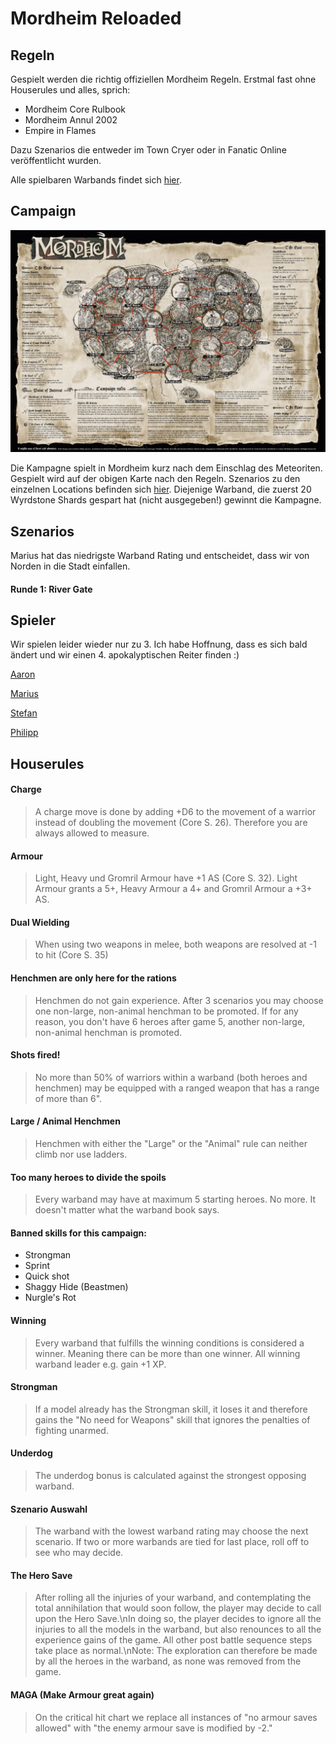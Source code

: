# Mordheim Reloaded

## Regeln
Gespielt werden die richtig offiziellen Mordheim Regeln. Erstmal fast ohne Houserules und alles, sprich:
 - Mordheim Core Rulbook
 - Mordheim Annul 2002
 - Empire in Flames

Dazu Szenarios die entweder im Town Cryer oder in Fanatic Online veröffentlicht wurden.

Alle spielbaren Warbands findet sich [hier](https://github.com/Labernator/Mordheim/tree/master/Mordheim-Reloaded/Warbands).

## Campaign

![Mordheim%20Map%20Campaign%202021.jpg](Mordheim%20Map%20Campaign%202021.jpg)

Die Kampagne spielt in Mordheim kurz nach dem Einschlag des Meteoriten. Gespielt wird auf der obigen Karte nach den Regeln.
Szenarios zu den einzelnen Locations befinden sich [hier](https://github.com/Labernator/Mordheim/tree/master/Mordheim-Reloaded/Szenarios).
Diejenige Warband, die zuerst 20 Wyrdstone Shards gespart hat (nicht ausgegeben!) gewinnt die Kampagne.

## Szenarios

Marius hat das niedrigste Warband Rating und entscheidet, dass wir von Norden in die Stadt einfallen.

#### Runde 1: River Gate

## Spieler

Wir spielen leider wieder nur zu 3.
Ich habe Hoffnung, dass es sich bald ändert und wir einen 4. apokalyptischen Reiter finden :)

[Aaron](https://github.com/Labernator/Mordheim/tree/master/Mordheim-Reloaded/Rosters/Aaron)

[Marius](https://github.com/Labernator/Mordheim/tree/master/Mordheim-Reloaded/Rosters/Marius)

[Stefan](https://github.com/Labernator/Mordheim/tree/master/Mordheim-Reloaded/Rosters/Stefan)

[Philipp](https://github.com/Labernator/Mordheim/tree/master/Mordheim-Reloaded/Rosters/Philipp)

## Houserules
#### Charge
> A charge move is done by adding +D6 to the movement of a warrior instead of doubling the movement (Core S. 26). Therefore you are always allowed to measure.
#### Armour
> Light, Heavy und Gromril Armour have +1 AS (Core S. 32). Light Armour grants a 5+, Heavy Armour a 4+ and Gromril Armour a +3+ AS.
#### Dual Wielding
> When using two weapons in melee, both weapons are resolved at -1 to hit (Core S. 35)
#### Henchmen are only here for the rations
> Henchmen do not gain experience. After 3 scenarios you may choose one non-large, non-animal henchman to be promoted. If for any reason, you don't have 6 heroes after game 5, another non-large, non-animal henchman is promoted.
#### Shots fired!
> No more than 50% of warriors within a warband (both heroes and henchmen) may be equipped with a ranged weapon that has a range of more than 6\".
#### Large / Animal Henchmen
> Henchmen with either the \"Large\" or the \"Animal\" rule can neither climb nor use ladders.
#### Too many heroes to divide the spoils
> Every warband may have at maximum 5 starting heroes. No more. It doesn't matter what the warband book says.

#### Banned skills for this campaign:

- Strongman
- Sprint
- Quick shot
- Shaggy Hide (Beastmen)
- Nurgle's Rot

#### Winning
> Every warband that fulfills the winning conditions is considered a winner. Meaning there can be more than one winner. All winning warband leader e.g. gain +1 XP.

#### Strongman
> If a model already has the Strongman skill, it loses it and therefore gains the "No need for Weapons" skill that ignores the penalties of fighting unarmed.

#### Underdog
> The underdog bonus is calculated against the strongest opposing warband.

#### Szenario Auswahl
> The warband with the lowest warband rating may choose the next scenario. If two or more warbands are tied for last place, roll off to see who may decide.

#### The Hero Save
> After rolling all the injuries of your warband, and contemplating the total annihilation that would soon follow, the player may decide to call upon the Hero Save.\nIn doing so, the player decides to ignore all the injuries to all the models in the warband, but also renounces to all the experience gains of the game. All other post battle sequence steps take place as normal.\nNote: The exploration can therefore be made by all the heroes in the warband, as none was removed from the game.

#### MAGA (Make Armour great again)
> On the critical hit chart we replace all instances of "no armour saves allowed" with "the enemy armour save is modified by -2."

